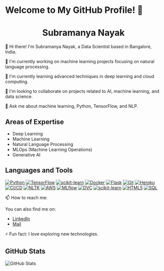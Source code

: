 # Welcome to My GitHub Profile! 👋


<h1 align="center">Subramanya Nayak</h1>



👋 Hi there! I'm Subramanya Nayak, a Data Scientist based in Bangalore, India.

🌱 I'm currently working on machine learning projects focusing on natural language processing.

🔭 I'm currently learning advanced techniques in deep learning and cloud computing.

👯 I'm looking to collaborate on projects related to AI, machine learning, and data science.

💬 Ask me about machine learning, Python, TensorFlow, and NLP.

## Areas of Expertise
- Deep Learning
- Machine Learning
- Natural Language Processing
- MLOps (Machine Learning Operations)
- Generative AI


## Languages and Tools
[![Python](https://img.shields.io/badge/Python-3776AB?style=for-the-badge&logo=python&logoColor=white)](https://www.python.org/)
[![TensorFlow](https://img.shields.io/badge/TensorFlow-FF6F00?style=for-the-badge&logo=tensorflow&logoColor=white)](https://www.tensorflow.org/)
[![scikit-learn](https://img.shields.io/badge/scikit--learn-F7931E?style=for-the-badge&logo=scikit-learn&logoColor=white)](https://scikit-learn.org/)
[![Docker](https://img.shields.io/badge/Docker-2496ED?style=for-the-badge&logo=docker&logoColor=white)](https://www.docker.com/)
[![Flask](https://img.shields.io/badge/Flask-000000?style=for-the-badge&logo=flask&logoColor=white)](https://flask.palletsprojects.com/)
[![Git](https://img.shields.io/badge/Git-F05032?style=for-the-badge&logo=git&logoColor=white)](https://git-scm.com/)
[![Heroku](https://img.shields.io/badge/Heroku-430098?style=for-the-badge&logo=heroku&logoColor=white)](https://www.heroku.com/)
[![CI/CD](https://img.shields.io/badge/CI%2FCD-009688?style=for-the-badge&logo=gitlab&logoColor=white)](https://about.gitlab.com/stages-devops-lifecycle/continuous-integration/)
[![NLTK](https://img.shields.io/badge/NLTK-50C878?style=for-the-badge&logo=nltk&logoColor=white)](https://www.nltk.org/)
[![AWS](https://img.shields.io/badge/AWS-232F3E?style=for-the-badge&logo=amazon-aws&logoColor=white)](https://aws.amazon.com/)
[![MLflow](https://img.shields.io/badge/MLflow-00599C?style=for-the-badge&logo=apache&logoColor=white)](https://mlflow.org/)
[![DVC](https://img.shields.io/badge/DVC-EE4C2C?style=for-the-badge&logo=dataversioncontrol&logoColor=white)](https://dvc.org/)
[![scikit-learn](https://img.shields.io/badge/scikit--learn-F7931E?style=for-the-badge&logo=scikit-learn&logoColor=white)](https://scikit-learn.org/)
[![HTML5](https://img.shields.io/badge/HTML5-E34F26?style=for-the-badge&logo=html5&logoColor=white)](https://developer.mozilla.org/en-US/docs/Web/HTML)
[![SQL](https://img.shields.io/badge/SQL-4479A1?style=for-the-badge&logo=sql&logoColor=white)](https://www.w3schools.com/sql/)




📫 How to reach me: 
       
You can also find me on:
   - [LinkedIn](https://www.linkedin.com/in/subramanya-nayak3)
   - [Mail](subramanyanayak3@gmail.com)


⚡ Fun fact: I love exploring new technologies.



## GitHub Stats
![GitHub Stats](https://github-readme-stats.vercel.app/api?username=SubramanyaNayak-github&show_icons=true&count_private=true&hide=contribs,prs&theme=dark)
